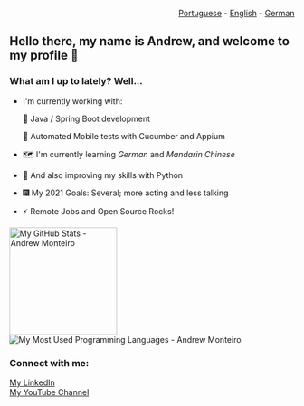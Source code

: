 <p align="right">
  <a href="README.pt.md">Portuguese</a> - <a href="README.md">English</a> - <a href="README.de.md">German</a>
</p>

## Hello there, my name is Andrew, and welcome to my profile :wave:

### What am I up to lately? Well...

- I'm currently working with:

  🌱 Java / Spring Boot development

  🧪 Automated Mobile tests with Cucumber and Appium

- 🗺 I'm currently learning *German* and *Mandarin Chinese*
- 🐍 And also improving my skills with Python
- 🎆 My 2021 Goals: Several; more acting and less talking
- ⚡ Remote Jobs and Open Source Rocks!

<p align="left">
 <img alt="My GitHub Stats - Andrew Monteiro" src="https://github-readme-stats.vercel.app/api?username=andrew-2609&show_icons=true&hide_border=true&theme=tokyonight" height="190"> 
 <img alt="My Most Used Programming Languages - Andrew Monteiro" src="https://github-readme-stats.vercel.app/api/top-langs/?username=andrew-2609&layout=compact&hide_border=true&langs_count=8&theme=tokyonight&exclude_repo=Eccezionale-MVC,CorporacaoUmbrella,diversos,projetos">
</p>

### Connect with me:

[My LinkedIn][linkedin]
<br/>
[My YouTube Channel][youtube]

[linkedin]: https://www.linkedin.com/in/andrew-2609/

[youtube]: https://www.youtube.com/channel/UCmQ39rZeUW3dxMiSjm6YX7Q
